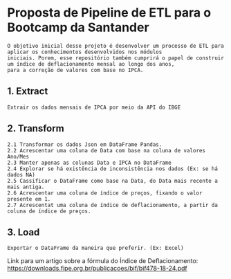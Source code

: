 # Proposta de Pipeline de ETL para o Bootcamp da Santander 

    O objetivo inicial desse projeto é desenvolver um processo de ETL para aplicar os conhecimentos desenvolvidos nos módulos
    iniciais. Porem, esse repositório também cumprirá o papel de construir um índice de deflacionamento mensal ao longo dos anos,
    para a correção de valores com base no IPCA.

## 1. Extract
    Extrair os dados mensais de IPCA por meio da API do IBGE

## 2. Transform
    2.1 Transformar os dados Json em DataFrame Pandas.
    2.2 Acrescentar uma coluna de Data com base na coluna de valores Ano/Mes
    2.3 Manter apenas as colunas Data e IPCA no DataFrame
    2.4 Explorar se há existência de inconsistência nos dados (Ex: se há dados NA)
    2.5 Cassificar o DataFrame como base na Data, do Data mais recente a mais antiga.
    2.6 Acrescentar uma coluna de índice de preços, fixando o valor presente em 1.
    2.7 Acrescentat uma coluna de índice de deflacionamento, a partir da coluna de índice de preços.

## 3. Load
    Exportar o DataFrame da maneira que preferir. (Ex: Excel)



Link para um artigo sobre a fórmula do Índice de Deflacionamento: <https://downloads.fipe.org.br/publicacoes/bif/bif478-18-24.pdf>
